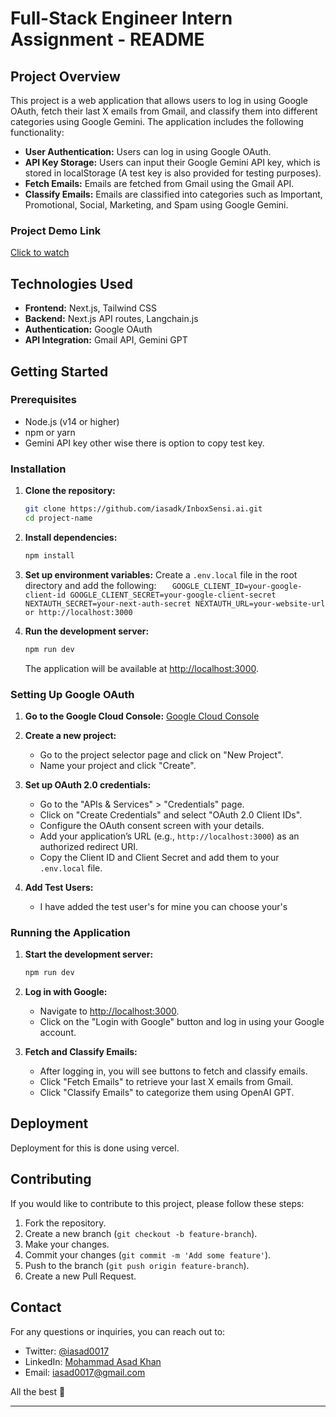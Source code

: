 # Full-Stack Engineer Intern Assignment - README

## Project Overview

This project is a web application that allows users to log in using Google OAuth, fetch their last X emails from Gmail, and classify them into different categories using Google Gemini. The application includes the following functionality:

- **User Authentication:** Users can log in using Google OAuth.
- **API Key Storage:** Users can input their Google Gemini API key, which is stored in localStorage (A test key is also provided for testing purposes).
- **Fetch Emails:** Emails are fetched from Gmail using the Gmail API.
- **Classify Emails:** Emails are classified into categories such as Important, Promotional, Social, Marketing, and Spam using Google Gemini.

### Project Demo Link
[Click to watch](https://drive.google.com/file/d/1wuSKZMRr8tpo7OUASRhPxufTPMktPlGI/view?usp=sharing)

## Technologies Used

- **Frontend:** Next.js, Tailwind CSS
- **Backend:** Next.js API routes, Langchain.js
- **Authentication:** Google OAuth
- **API Integration:** Gmail API, Gemini GPT

## Getting Started

### Prerequisites

- Node.js (v14 or higher)
- npm or yarn
- Gemini API key other wise there is option to copy test key.

### Installation

1. **Clone the repository:**

   ```bash
   git clone https://github.com/iasadk/InboxSensi.ai.git
   cd project-name
   ```

2. **Install dependencies:**

   ```bash
   npm install
   ```

3. **Set up environment variables:**
   Create a `.env.local` file in the root directory and add the following:
   `    GOOGLE_CLIENT_ID=your-google-client-id
        GOOGLE_CLIENT_SECRET=your-google-client-secret
        NEXTAUTH_SECRET=your-next-auth-secret
        NEXTAUTH_URL=your-website-url or http://localhost:3000
   `

4. **Run the development server:**
   ```bash
   npm run dev
   ```
   The application will be available at [http://localhost:3000](http://localhost:3000).

### Setting Up Google OAuth

1. **Go to the Google Cloud Console:**
   [Google Cloud Console](https://console.cloud.google.com/)

2. **Create a new project:**

   - Go to the project selector page and click on "New Project".
   - Name your project and click "Create".

3. **Set up OAuth 2.0 credentials:**

   - Go to the "APIs & Services" > "Credentials" page.
   - Click on "Create Credentials" and select "OAuth 2.0 Client IDs".
   - Configure the OAuth consent screen with your details.
   - Add your application’s URL (e.g., `http://localhost:3000`) as an authorized redirect URI.
   - Copy the Client ID and Client Secret and add them to your `.env.local` file.

4. **Add Test Users:**
   - I have added the test user's for mine you can choose your's

### Running the Application

1. **Start the development server:**

   ```bash
   npm run dev
   ```

2. **Log in with Google:**

   - Navigate to [http://localhost:3000](http://localhost:3000).
   - Click on the "Login with Google" button and log in using your Google account.

3. **Fetch and Classify Emails:**
   - After logging in, you will see buttons to fetch and classify emails.
   - Click "Fetch Emails" to retrieve your last X emails from Gmail.
   - Click "Classify Emails" to categorize them using OpenAI GPT.

## Deployment

Deployment for this is done using vercel.

## Contributing

If you would like to contribute to this project, please follow these steps:

1. Fork the repository.
2. Create a new branch (`git checkout -b feature-branch`).
3. Make your changes.
4. Commit your changes (`git commit -m 'Add some feature'`).
5. Push to the branch (`git push origin feature-branch`).
6. Create a new Pull Request.

## Contact

For any questions or inquiries, you can reach out to:

- Twitter: [@iasad0017](https://twitter.com/iasad0017)
- LinkedIn: [Mohammad Asad Khan](https://www.linkedin.com/in/mohammad-asad-khan/)
- Email: iasad0017@gmail.com

All the best 🤝

---

